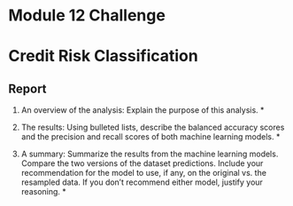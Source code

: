 # Module 12 Challenge
# Credit Risk Classification

## Report

1. An overview of the analysis: Explain the purpose of this analysis.
    * 

2. The results: Using bulleted lists, describe the balanced accuracy scores and the precision and recall scores of both machine learning models.
    *

3. A summary: Summarize the results from the machine learning models. Compare the two versions of the dataset predictions. Include your recommendation for the model to use, if any, on the original vs. the resampled data. If you don’t recommend either model, justify your reasoning.
    *
